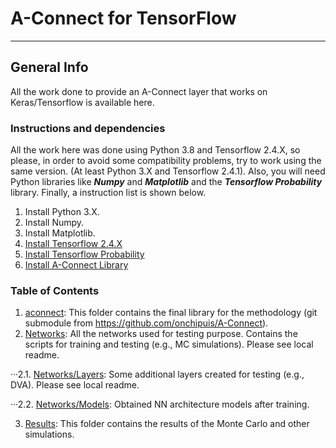 # A-Connect for TensorFlow

***

## General Info

All the work done to provide an A-Connect layer that works on Keras/Tensorflow is available here. 

### Instructions and dependencies

All the work here was done using Python 3.8 and Tensorflow 2.4.X, so please, in order to avoid some compatibility problems, try to work using the same version. (At least Python 3.X and Tensorflow 2.4.1). Also, you will need Python libraries like ***Numpy*** and ***Matplotlib*** and the ***Tensorflow Probability*** library. Finally, a instruction list is shown below.

1. Install Python 3.X.
2. Install Numpy.
3. Install Matplotlib.
4. [Install Tensorflow 2.4.X](https://www.tensorflow.org/install)
5. [Install Tensorflow Probability](https://www.tensorflow.org/probability/install)
6. [Install A-Connect Library](https://github.com/onchipuis/A-Connect)


### Table of Contents
1. [aconnect](/Tensorflow/aconnect): This folder contains the final library for the methodology (git submodule from https://github.com/onchipuis/A-Connect).
2. [Networks](/Tensorflow/Networks): All the networks used for testing purpose. Contains the scripts for training and testing (e.g., MC simulations). Please see local readme.

···2.1. [Networks/Layers](/Tensorflow/Networks/Layers): Some additional layers created for testing (e.g., DVA). Please see local readme.

···2.2. [Networks/Models](/Tensorflow/Networks/Models): Obtained NN architecture models after training.

3. [Results](/Tensorflow/Results): This folder contains the results of the Monte Carlo and other simulations.

